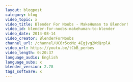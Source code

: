 ```yaml
---
layout: blogpost
category: blog
video_topic: x
video_title: Blender For Noobs - MakeHuman to Blender!
video_id: blender-for-noobs-makehuman-to-blender
video_date: 2014-08-14
video_creator: BlenderForNoobs
channel_url: /channel/UC6r5coMz_4Egjvg2WdQrplA
video_url: https://youtu.be/tCbB_perbes
video_length: 0:20:37
language_audio: English
language_subs: x
blender_version: 2.78
tags_software: x
---
```

